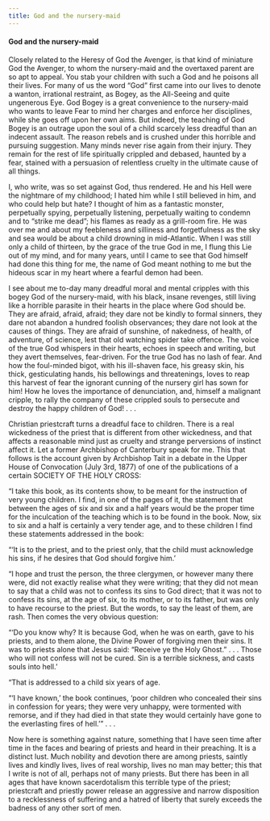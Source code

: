 ```yaml
---
title: God and the nursery-maid
---
```

#### God and the nursery-maid

Closely related to the Heresy of God the Avenger, is that kind of
miniature God the Avenger, to whom the nursery-maid and the overtaxed
parent are so apt to appeal. You stab your children with such a God and
he poisons all their lives. For many of us the word “God” first came
into our lives to denote a wanton, irrational restraint, as Bogey, as
the All-Seeing and quite ungenerous Eye. God Bogey is a great
convenience to the nursery-maid who wants to leave Fear to mind her
charges and enforce her disciplines, while she goes off upon her own
aims. But indeed, the teaching of God Bogey is an outrage upon the soul
of a child scarcely less dreadful than an indecent assault. The reason
rebels and is crushed under this horrible and pursuing suggestion. Many
minds never rise again from their injury. They remain for the rest of
life spiritually crippled and debased, haunted by a fear, stained with a
persuasion of relentless cruelty in the ultimate cause of all things.

I, who write, was so set against God, thus rendered. He and his Hell
were the nightmare of my childhood; I hated him while I still believed
in him, and who could help but hate? I thought of him as a fantastic
monster, perpetually spying, perpetually listening, perpetually waiting
to condemn and to “strike me dead”; his flames as ready as a grill-room
fire. He was over me and about my feebleness and silliness and
forgetfulness as the sky and sea would be about a child drowning in
mid-Atlantic. When I was still only a child of thirteen, by the grace of
the true God in me, I flung this Lie out of my mind, and for many years,
until I came to see that God himself had done this thing for me, the
name of God meant nothing to me but the hideous scar in my heart where a
fearful demon had been.

I see about me to-day many dreadful moral and mental cripples with this
bogey God of the nursery-maid, with his black, insane revenges, still
living like a horrible parasite in their hearts in the place where God
should be. They are afraid, afraid, afraid; they dare not be kindly to
formal sinners, they dare not abandon a hundred foolish observances;
they dare not look at the causes of things. They are afraid of sunshine,
of nakedness, of health, of adventure, of science, lest that old
watching spider take offence. The voice of the true God whispers in
their hearts, echoes in speech and writing, but they avert themselves,
fear-driven. For the true God has no lash of fear. And how the
foul-minded bigot, with his ill-shaven face, his greasy skin, his thick,
gesticulating hands, his bellowings and threatenings, loves to reap this
harvest of fear the ignorant cunning of the nursery girl has sown for
him\! How he loves the importance of denunciation, and, himself a
malignant cripple, to rally the company of these crippled souls to
persecute and destroy the happy children of God\! . . .

Christian priestcraft turns a dreadful face to children. There is a real
wickedness of the priest that is different from other wickedness, and
that affects a reasonable mind just as cruelty and strange perversions
of instinct affect it. Let a former Archbishop of Canterbury speak for
me. This that follows is the account given by Archbishop Tait in a
debate in the Upper House of Convocation (July 3rd, 1877) of one of the
publications of a certain SOCIETY OF THE HOLY CROSS:

“I take this book, as its contents show, to be meant for the instruction
of very young children. I find, in one of the pages of it, the statement
that between the ages of six and six and a half years would be the
proper time for the inculcation of the teaching which is to be found in
the book. Now, six to six and a half is certainly a very tender age, and
to these children I find these statements addressed in the book:

“‘It is to the priest, and to the priest only, that the child must
acknowledge his sins, if he desires that God should forgive him.’

“I hope and trust the person, the three clergymen, or however many there
were, did not exactly realise what they were writing; that they did not
mean to say that a child was not to confess its sins to God direct; that
it was not to confess its sins, at the age of six, to its mother, or to
its father, but was only to have recourse to the priest. But the words,
to say the least of them, are rash. Then comes the very obvious
question:

“‘Do you know why? It is because God, when he was on earth, gave to his
priests, and to them alone, the Divine Power of forgiving men their
sins. It was to priests alone that Jesus said: “Receive ye the Holy
Ghost.” . . . Those who will not confess will not be cured. Sin is a
terrible sickness, and casts souls into hell.’

“That is addressed to a child six years of age.

“‘I have known,’ the book continues, ‘poor children who concealed their
sins in confession for years; they were very unhappy, were tormented
with remorse, and if they had died in that state they would certainly
have gone to the everlasting fires of hell.’” . . .

Now here is something against nature, something that I have seen time
after time in the faces and bearing of priests and heard in their
preaching. It is a distinct lust. Much nobility and devotion there are
among priests, saintly lives and kindly lives, lives of real worship,
lives no man may better; this that I write is not of all, perhaps not of
many priests. But there has been in all ages that have known
sacerdotalism this terrible type of the priest; priestcraft and priestly
power release an aggressive and narrow disposition to a recklessness of
suffering and a hatred of liberty that surely exceeds the badness of any
other sort of men.
